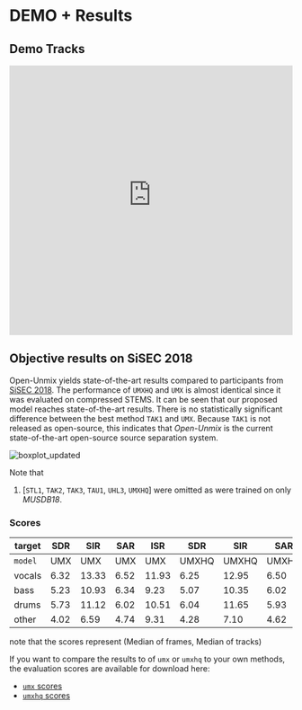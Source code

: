 # DEMO + Results

## Demo Tracks

<iframe src="https://umx-sisec18.s3-website.eu-west-3.amazonaws.com/" width="100%" height="480" frameborder="0" webkitallowfullscreen mozallowfullscreen allowfullscreen></iframe>

## Objective results on SiSEC 2018

Open-Unmix yields state-of-the-art results compared to participants from [SiSEC 2018](https://sisec18.unmix.app/#/methods). The performance of `UMXHQ` and `UMX` is almost identical since it was evaluated on compressed STEMS.
It can be seen that our proposed model reaches state-of-the-art results. There is no
statistically significant difference between the best method `TAK1` and
`UMX`. Because `TAK1` is not released as open-source, this indicates
that *Open-Unmix* is the current state-of-the-art open-source source
separation system.

![boxplot_updated](https://user-images.githubusercontent.com/72940/63944652-3f624c80-ca72-11e9-8d33-bed701679fe6.png)

Note that

1. [`STL1`, `TAK2`, `TAK3`, `TAU1`, `UHL3`, `UMXHQ`] were omitted as were trained on only _MUSDB18_.

### Scores 

|target|SDR  |SIR  | SAR | ISR | SDR | SIR | SAR | ISR |
|------|-----|-----|-----|-----|-----|-----|-----|-----|
|`model`|UMX  |UMX  |UMX  |UMX |UMXHQ|UMXHQ|UMXHQ|UMXHQ|
|vocals|6.32 |13.33| 6.52|11.93| 6.25|12.95| 6.50|12.70|
|bass  |5.23 |10.93| 6.34| 9.23| 5.07|10.35| 6.02| 9.71|
|drums |5.73 |11.12| 6.02|10.51| 6.04|11.65| 5.93|11.17|
|other |4.02 |6.59 | 4.74| 9.31| 4.28| 7.10| 4.62| 8.78|

note that the scores represent (Median of frames, Median of tracks)

If you want to compare the results to of `umx` or `umxhq` to your own methods, the evaluation scores are available for download here:

* [`umx` scores](https://zenodo.org/record/3370486/files/UMX-MUSDB18.zip?download=1)
* [`umxhq` scores](https://zenodo.org/record/3370489/files/UMXHQ-MUSDB18.zip?download=1)